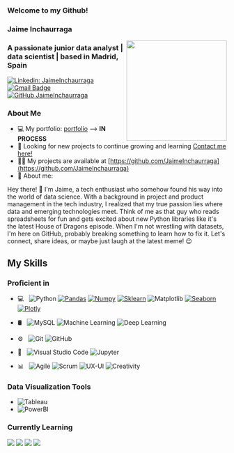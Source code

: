 ### Welcome to my Github! 
### **Jaime Inchaurraga**

<img align='right' src="https://media.giphy.com/media/gKHGnB1ml0moQdjhEJ/giphy.gif" width="230" style="border: none;">


<h3 align="left"> A passionate junior data analyst | data scientist | based in Madrid, Spain </h3>

[![Linkedin: JaimeInchaurraga](https://img.shields.io/badge/-jaimeinchaurraga-blue?style=flat-square&logo=Linkedin&logoColor=white&link=https://www.linkedin.com/in/jaimeinchaurraga/)](https://www.linkedin.com/in/jaimeinchaurraga/)
[![Gmail Badge](https://img.shields.io/badge/-jaimeih.94@gmail.com-c14438?style=flat-square&logo=Gmail&logoColor=white&link=mailto:jaimeih.94@gmail.com)](mailto:jaimeih.94@gmail.com)
[![GitHub JaimeInchaurraga](https://img.shields.io/github/followers/JaimeInchaurraga?label=follow&style=social)](https://github.com/JaimeInchaurraga)


### About Me 

- 💻 My portfolio: [portfolio](https://jaimeinchaurraga.github.io) --> **IN PROCESS**
- 🤝 Looking for new projects to continue growing and learning [Contact me here!](mailto:jaimeih.94@gmail.com)
- 👨‍💻 My projects are available at [https://github.com/JaimeInchaurraga](https://github.com/JaimeInchaurraga)
- 💬 About me: 

Hey there! 👋 I'm Jaime, a tech enthusiast who somehow found his way into the world of data science. With a background in project and product management in the tech industry, I realized that my true passion lies where data and emerging technologies meet. Think of me as that guy who reads spreadsheets for fun and gets excited about new Python libraries like it's the latest House of Dragons episode. When I'm not wrestling with datasets, I'm here on GitHub, probably breaking something to learn how to fix it. Let's connect, share ideas, or maybe just laugh at the latest meme! 😉

<h2 align="left"> My Skills </h2>
<h3 align="left"> Proficient in </h3>

- 💻 &nbsp;
  ![Python](https://img.shields.io/badge/-Python-FFFFFF?style=flat&logo=python)
  [![Pandas](https://img.shields.io/badge/-Pandas-FFFFFF?style=flat&logo=Pandas&logoColor=blue&link=https://github.com/JaimeInchaurraga)](https://github.com/JaimeInchaurraga)
  [![Numpy](https://img.shields.io/badge/-Numpy-FFFFFF?style=flat&logo=Numpy&logoColor=blue&link=https://github.com/JaimeInchaurraga)](https://github.com/JaimeInchaurraga)
  [![Sklearn](https://img.shields.io/badge/-Sklearn-FFFFFF?style=flat&logo=sklearn&link=https://github.com/JaimeInchaurraga)](https://github.com/JaimeInchaurraga) 
  ![Matplotlib](https://img.shields.io/badge/-Matplotlib-FFFFFF?style=flat&logo=Matplotlib&logoColor=white&link=https://github.com/JaimeInchaurraga)
  [![Seaborn](https://img.shields.io/badge/-Seaborn-FFFFFF?style=flat&logo=Seaborn&logoColor=white&link=https://github.com/JaimeInchaurraga)](https://github.com/JaimeInchaurraga)
  [![Plotly](https://img.shields.io/badge/-Plotly-FFFFFF?style=flat&logo=Plotly&logoColor=white&link=https://github.com/JaimeInchaurraga)](https://github.com/JaimeInchaurraga)

- 🛢 &nbsp;
  ![MySQL](https://img.shields.io/badge/-MySQL-FFFFFF?style=flat&logo=mysql)
  ![Machine Learning](https://img.shields.io/badge/-Machine%20Learning-FFFFFF?style=flat&link=https://github.com/JaimeInchaurraga)
  ![Deep Learning](https://img.shields.io/badge/-Deep%20Learning-FFFFFF?style=flat&link=https://github.com/JaimeInchaurraga)

- ⚙️ &nbsp;
  ![Git](https://img.shields.io/badge/-Git-FFFFFF?style=flat&logo=git)
  ![GitHub](https://img.shields.io/badge/-GitHub-FFFFFF?style=flat&logo=github&logoColor=black)

- 🔧 &nbsp;
  ![Visual Studio Code](https://img.shields.io/badge/-Visual%20Studio%20Code-FFFFFF?style=flat&logo=visual-studio-code&logoColor=007ACC)
  ![Jupyter](https://img.shields.io/badge/-Jupyter-FFFFFF?style=flat&logo=Jupyter&logoColor=orange&link=https://github.com/JaimeInchaurraga)

  
- 📊 &nbsp;
  ![Agile](https://img.shields.io/badge/-Agile-FFFFFF?style=flat&logo=agile)
  ![Scrum](https://img.shields.io/badge/-Scrum-FFFFFF?style=flat&logo=scrum)
  ![UX-UI](https://img.shields.io/badge/-UX--UI-FFFFFF?style=flat&logo=ux-ui)
  ![Creativity](https://img.shields.io/badge/-Creativity-FFFFFF?style=flat&logo=creativity)

<h3> Data Visualization Tools </h3>

  - ![Tableau](https://img.shields.io/badge/-Tableau-blue?style=flat&logo=PowerBI&logoColor=white&link=https://github.com/JaimeInchaurraga)
  - ![PowerBI](https://img.shields.io/badge/-PowerBI-yellow?style=flat&logo=PowerBI&logoColor=white&link=https://github.com/JaimeInchaurraga)

<h3> Currently Learning </h3>

<div align="left">
  <img src="https://img.shields.io/badge/AWS-orange?style=for-the-badge&logo=amazon-aws&logoColor=white" />
  <img src="https://img.shields.io/badge/Tableau-blue?style=for-the-badge&logo=Tableau&logoColor=white" />
  <img src="https://img.shields.io/badge/SQL-advanced-green?style=for-the-badge&logo=MySQL&logoColor=white" />
  <img src="https://img.shields.io/badge/Flask-black?style=for-the-badge&logo=Flask&logoColor=white" />
</div>

</br>

